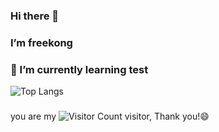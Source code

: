 ### Hi there 👋
### I’m freekong
### 🌱 I’m currently learning test
![Top Langs](https://github-readme-stats.vercel.app/api/top-langs/?username=freekong&layout=compact&theme=tokyonight)
###
you are my ![Visitor Count](https://profile-counter.glitch.me/freekong/count.svg)  visitor, Thank you!😄

<!--
**freekong/freekong** is a ✨ _special_ ✨ repository because its `README.md` (this file) appears on your GitHub profile.

Here are some ideas to get you started:

- 🔭 I’m currently working on ...
- 🌱 I’m currently learning ...
- 👯 I’m looking to collaborate on ...
- 🤔 I’m looking for help with ...
- 💬 Ask me about ...
- 📫 How to reach me: ...
- 😄 Pronouns: ...
- ⚡ Fun fact: ...
-->
